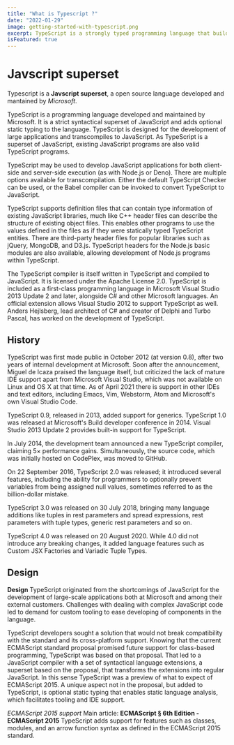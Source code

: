 ```yaml
---
title: "What is Typescript ?"
date: "2022-01-29"
image: getting-started-with-typescript.png
excerpt: TypeScript is a strongly typed programming language that builds on JavaScript, giving you better tooling at any scale. You can call it Javascript superset.
isFeatured: true
---
```


# Javscript superset

Typescript is a **Javscript superset**, a open source language developed and mantained by _Microsoft_.

TypeScript is a programming language developed and maintained by Microsoft. It is a strict syntactical superset of JavaScript and adds optional static typing to the language. TypeScript is designed for the development of large applications and transcompiles to JavaScript. As TypeScript is a superset of JavaScript, existing JavaScript programs are also valid TypeScript programs.

TypeScript may be used to develop JavaScript applications for both client-side and server-side execution (as with Node.js or Deno). There are multiple options available for transcompilation. Either the default TypeScript Checker can be used, or the Babel compiler can be invoked to convert TypeScript to JavaScript.

TypeScript supports definition files that can contain type information of existing JavaScript libraries, much like C++ header files can describe the structure of existing object files. This enables other programs to use the values defined in the files as if they were statically typed TypeScript entities. There are third-party header files for popular libraries such as jQuery, MongoDB, and D3.js. TypeScript headers for the Node.js basic modules are also available, allowing development of Node.js programs within TypeScript.

The TypeScript compiler is itself written in TypeScript and compiled to JavaScript. It is licensed under the Apache License 2.0. TypeScript is included as a first-class programming language in Microsoft Visual Studio 2013 Update 2 and later, alongside C# and other Microsoft languages. An official extension allows Visual Studio 2012 to support TypeScript as well. Anders Hejlsberg, lead architect of C# and creator of Delphi and Turbo Pascal, has worked on the development of TypeScript.

## History

TypeScript was first made public in October 2012 (at version 0.8), after two years of internal development at Microsoft. Soon after the announcement, Miguel de Icaza praised the language itself, but criticized the lack of mature IDE support apart from Microsoft Visual Studio, which was not available on Linux and OS X at that time. As of April 2021 there is support in other IDEs and text editors, including Emacs, Vim, Webstorm, Atom and Microsoft's own Visual Studio Code.

TypeScript 0.9, released in 2013, added support for generics. TypeScript 1.0 was released at Microsoft's Build developer conference in 2014. Visual Studio 2013 Update 2 provides built-in support for TypeScript.

In July 2014, the development team announced a new TypeScript compiler, claiming 5× performance gains. Simultaneously, the source code, which was initially hosted on CodePlex, was moved to GitHub.

On 22 September 2016, TypeScript 2.0 was released; it introduced several features, including the ability for programmers to optionally prevent variables from being assigned null values, sometimes referred to as the billion-dollar mistake.

TypeScript 3.0 was released on 30 July 2018, bringing many language additions like tuples in rest parameters and spread expressions, rest parameters with tuple types, generic rest parameters and so on.

TypeScript 4.0 was released on 20 August 2020. While 4.0 did not introduce any breaking changes, it added language features such as Custom JSX Factories and Variadic Tuple Types.

## Design

**Design**
TypeScript originated from the shortcomings of JavaScript for the development of large-scale applications both at Microsoft and among their external customers. Challenges with dealing with complex JavaScript code led to demand for custom tooling to ease developing of components in the language.

TypeScript developers sought a solution that would not break compatibility with the standard and its cross-platform support. Knowing that the current ECMAScript standard proposal promised future support for class-based programming, TypeScript was based on that proposal. That led to a JavaScript compiler with a set of syntactical language extensions, a superset based on the proposal, that transforms the extensions into regular JavaScript. In this sense TypeScript was a preview of what to expect of ECMAScript 2015. A unique aspect not in the proposal, but added to TypeScript, is optional static typing that enables static language analysis, which facilitates tooling and IDE support.

_ECMAScript 2015 support_
Main article: **ECMAScript § 6th Edition - ECMAScript 2015**
TypeScript adds support for features such as classes, modules, and an arrow function syntax as defined in the ECMAScript 2015 standard.
